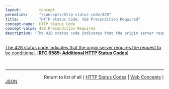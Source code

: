```yaml
---
layout:        concept
permalink:     "/concepts/http-status-code/428"
title:         "HTTP Status Code: 428 Precondition Required"
concept-name:  HTTP Status Code
concept-value: 428 Precondition Required
description: "The 428 status code indicates that the origin server requires the request to be conditional."
---
```


[The 428 status code indicates that the origin server requires the request to be conditional.](https://datatracker.ietf.org/doc/html/rfc6585#section-3 "Read documentation for HTTP Status Code &#34;428&#34;") (**[RFC 6585: Additional HTTP Status Codes](/specs/IETF/RFC/6585 "This document specifies additional HyperText Transfer Protocol (HTTP) status codes for a variety of common situations.")**)

<br/>
<hr/>

<p style="float : left"><a href="./428.json" title="JSON representing this particular Web Concept value">JSON</a></p>
<p style="text-align: right">Return to list of all ( <a href="../http-status-code/">HTTP Status Codes</a> | <a href="../">Web Concepts</a> )</p>
